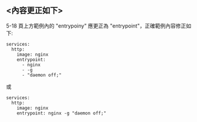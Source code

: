## <內容更正如下> 


5-18 頁上方範例內的 "entrypoiny" 應更正為 "entrypoint"，正確範例內容修正如下:

```
services:
  http:
    image: nginx
    entrypoint: 
      - nginx
      - -g  
      - "daemon off;"
```
或

```
services:
  http:
    image: nginx
    entrypoint: nginx -g "daemon off;"
```

